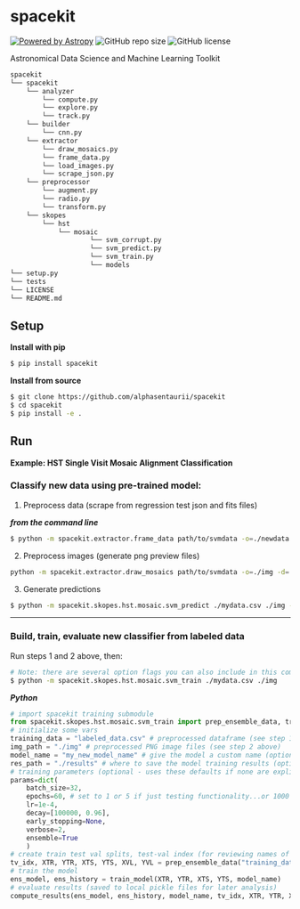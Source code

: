 # spacekit

[![Powered by Astropy](http://img.shields.io/badge/powered%20by-AstroPy-orange.svg?style=flat)](http://www.astropy.org)
![GitHub repo size](https://img.shields.io/github/repo-size/alphasentaurii/spacekit)
![GitHub license](https://img.shields.io/github/license/alphasentaurii/spacekit?color=black)

Astronomical Data Science and Machine Learning Toolkit

```python
spacekit
└── spacekit
    └── analyzer
        └── compute.py
        └── explore.py
        └── track.py
    └── builder
        └── cnn.py
    └── extractor
        └── draw_mosaics.py
        └── frame_data.py
        └── load_images.py
        └── scrape_json.py
    └── preprocessor
        └── augment.py
        └── radio.py
        └── transform.py
    └── skopes
        └── hst
            └── mosaic
                    └── svm_corrupt.py
                    └── svm_predict.py
                    └── svm_train.py
                    └── models
└── setup.py
└── tests
└── LICENSE
└── README.md
```

## Setup

**Install with pip**

```bash
$ pip install spacekit
```

**Install from source**

```bash
$ git clone https://github.com/alphasentaurii/spacekit
$ cd spacekit
$ pip install -e .
```

## Run

**Example: HST Single Visit Mosaic Alignment Classification**

### Classify new data using pre-trained model:

1. Preprocess data (scrape from regression test json and fits files)

***from the command line***

```bash
$ python -m spacekit.extractor.frame_data path/to/svmdata -o=./newdata.csv
```


2. Preprocess images (generate png preview files)

```bash
python -m spacekit.extractor.draw_mosaics path/to/svmdata -o=./img -d=./mydata.csv
```

3. Generate predictions

```bash
$ python -m spacekit.skopes.hst.mosaic.svm_predict ./mydata.csv ./img -m=./models/ensembleSVM -o=./results
```

----

### Build, train, evaluate new classifier from labeled data

Run steps 1 and 2 above, then:

```bash
# Note: there are several option flags you can also include in this command
$ python -m spacekit.skopes.hst.mosaic.svm_train ./mydata.csv ./img
```

***Python***

```python
# import spacekit training submodule
from spacekit.skopes.hst.mosaic.svm_train import prep_ensemble_data, train_model, compute_results
# initialize some vars
training_data = "labeled_data.csv" # preprocessed dataframe (see step 1 above)
img_path = "./img" # preprocessed PNG image files (see step 2 above)
model_name = "my_new_model_name" # give the model a custom name (optional)
res_path = "./results" # where to save the model training results (optional)
# training parameters (optional - uses these defaults if none are explicitly set)
params=dict(
    batch_size=32,
    epochs=60, # set to 1 or 5 if just testing functionality...or 1000 if you have all day
    lr=1e-4,
    decay=[100000, 0.96],
    early_stopping=None,
    verbose=2,
    ensemble=True
    )
# create train test val splits, test-val index (for reviewing names of images model gets wrong)
tv_idx, XTR, YTR, XTS, YTS, XVL, YVL = prep_ensemble_data("training_data.csv", "path/to/img")
# train the model
ens_model, ens_history = train_model(XTR, YTR, XTS, YTS, model_name)
# evaluate results (saved to local pickle files for later analysis)
compute_results(ens_model, ens_history, model_name, tv_idx, XTR, YTR, XTS, YTS, XVL, YVL)
```